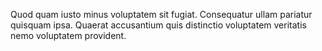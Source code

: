 Quod quam iusto minus voluptatem sit fugiat.
Consequatur ullam pariatur quisquam ipsa.
Quaerat accusantium quis distinctio voluptatem veritatis nemo voluptatem provident.